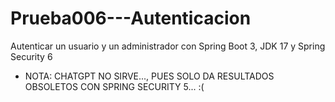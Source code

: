 # Prueba006---Autenticacion
Autenticar un usuario y un administrador con Spring Boot 3, JDK 17 y Spring Security 6
- NOTA: CHATGPT NO SIRVE..., PUES SOLO DA RESULTADOS OBSOLETOS CON SPRING SECURITY 5... :(
